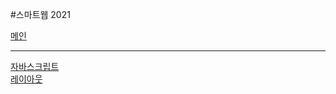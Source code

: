 #스마트웹 2021

<a href="https://escape1004.github.io/dothome21">메인</a>
<hr>
<a href="https://escape1004.github.io/dothome21/javascript/javascript100.html">자바스크립트<br></a>
<a href="https://escape1004.github.io/dothome21/layout/index.html">레이아웃</a>
